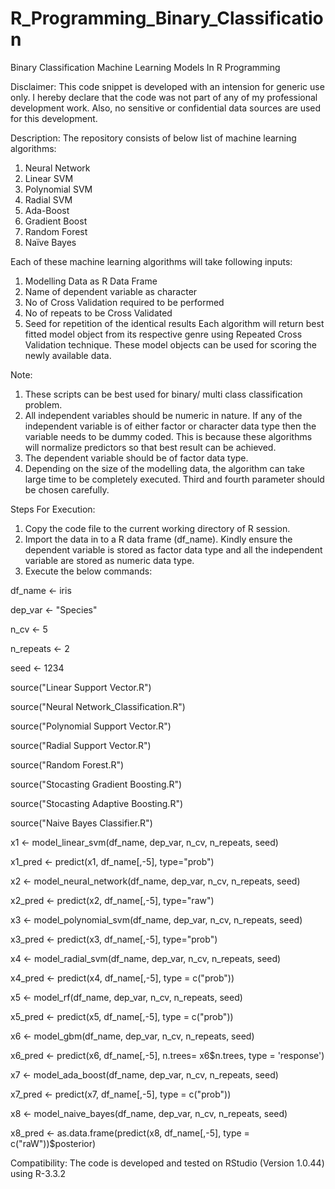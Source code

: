# R_Programming_Binary_Classification
Binary Classification Machine Learning Models In R Programming

Disclaimer: 
This code snippet is developed with an intension for generic use only. I hereby declare that the code was not part of any of my professional development work. Also, no sensitive or confidential data sources are used for this development. 

Description: 
The repository consists of below list of machine learning algorithms: 
1. Neural Network 
2. Linear SVM 
3. Polynomial SVM 
4. Radial SVM 
5. Ada-Boost 
6. Gradient Boost 
7. Random Forest 
8. Naïve Bayes 

Each of these machine learning algorithms will take following inputs: 
1. Modelling Data as R Data Frame 
2. Name of dependent variable as character 
3. No of Cross Validation required to be performed 
4. No of repeats to be Cross Validated 
5. Seed for repetition of the identical results 
Each algorithm will return best fitted model object from its respective genre using Repeated Cross Validation technique. These model objects can be used for scoring the newly available data. 

Note: 
1. These scripts can be best used for binary/ multi class classification problem. 
2. All independent variables should be numeric in nature. If any of the independent variable is of either factor or character data type then the variable needs to be dummy coded. This is because these algorithms will normalize predictors so that best result can be achieved. 
3. The dependent variable should be of factor data type. 
4. Depending on the size of the modelling data, the algorithm can take large time to be completely executed. Third and fourth parameter should be chosen carefully. 

Steps For Execution:

1. Copy the code file to the current working directory of R session. 
2. Import the data in to a R data frame (df_name). Kindly ensure the dependent variable is stored as factor data type and all the independent variable are stored as numeric data type. 
3. Execute the below commands: 

  df_name <- iris 

  dep_var <- "Species" 

  n_cv <- 5 

  n_repeats <- 2 

  seed <- 1234 

  source("Linear Support Vector.R") 

  source("Neural Network_Classification.R") 

  source("Polynomial Support Vector.R") 

  source("Radial Support Vector.R") 

  source("Random Forest.R") 

  source("Stocasting Gradient Boosting.R") 

  source("Stocasting Adaptive Boosting.R") 

  source("Naive Bayes Classifier.R") 

  x1 <- model_linear_svm(df_name, dep_var, n_cv, n_repeats, seed) 

  x1_pred <- predict(x1, df_name[,-5], type="prob") 

  x2 <- model_neural_network(df_name, dep_var, n_cv, n_repeats, seed) 

  x2_pred <- predict(x2, df_name[,-5], type="raw") 

  x3 <- model_polynomial_svm(df_name, dep_var, n_cv, n_repeats, seed) 

  x3_pred <- predict(x3, df_name[,-5], type="prob") 

  x4 <- model_radial_svm(df_name, dep_var, n_cv, n_repeats, seed) 

  x4_pred <- predict(x4, df_name[,-5], type = c("prob")) 

  x5 <- model_rf(df_name, dep_var, n_cv, n_repeats, seed) 

  x5_pred <- predict(x5, df_name[,-5], type = c("prob")) 

  x6 <- model_gbm(df_name, dep_var, n_cv, n_repeats, seed) 

  x6_pred <- predict(x6, df_name[,-5], n.trees= x6$n.trees, type = 'response') 

  x7 <- model_ada_boost(df_name, dep_var, n_cv, n_repeats, seed) 

  x7_pred <- predict(x7, df_name[,-5], type = c("prob")) 

  x8 <- model_naive_bayes(df_name, dep_var, n_cv, n_repeats, seed) 

  x8_pred <- as.data.frame(predict(x8, df_name[,-5], type = c("raW"))$posterior) 


Compatibility: 
The code is developed and tested on RStudio (Version 1.0.44) using R-3.3.2
